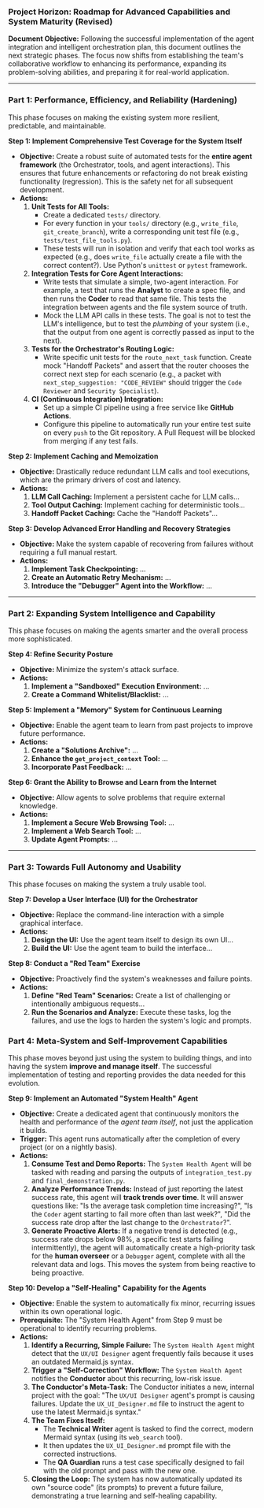 ### **Project Horizon: Roadmap for Advanced Capabilities and System Maturity (Revised)**

**Document Objective:** Following the successful implementation of the agent integration and intelligent orchestration plan, this document outlines the next strategic phases. The focus now shifts from establishing the team's collaborative workflow to enhancing its performance, expanding its problem-solving abilities, and preparing it for real-world application.

---

### **Part 1: Performance, Efficiency, and Reliability (Hardening)**

This phase focuses on making the existing system more resilient, predictable, and maintainable.

**Step 1: Implement Comprehensive Test Coverage for the System Itself**

*   **Objective:** Create a robust suite of automated tests for the **entire agent framework** (the Orchestrator, tools, and agent interactions). This ensures that future enhancements or refactoring do not break existing functionality (regression). This is the safety net for all subsequent development.
*   **Actions:**
    1.  **Unit Tests for All Tools:**
        *   Create a dedicated `tests/` directory.
        *   For every function in your `tools/` directory (e.g., `write_file`, `git_create_branch`), write a corresponding unit test file (e.g., `tests/test_file_tools.py`).
        *   These tests will run in isolation and verify that each tool works as expected (e.g., does `write_file` actually create a file with the correct content?). Use Python's `unittest` or `pytest` framework.
    2.  **Integration Tests for Core Agent Interactions:**
        *   Write tests that simulate a simple, two-agent interaction. For example, a test that runs the **Analyst** to create a spec file, and then runs the **Coder** to read that same file. This tests the integration between agents and the file system source of truth.
        *   Mock the LLM API calls in these tests. The goal is not to test the LLM's intelligence, but to test the *plumbing* of your system (i.e., that the output from one agent is correctly passed as input to the next).
    3.  **Tests for the Orchestrator's Routing Logic:**
        *   Write specific unit tests for the `route_next_task` function. Create mock "Handoff Packets" and assert that the router chooses the correct next step for each scenario (e.g., a packet with `next_step_suggestion: "CODE_REVIEW"` should trigger the `Code Reviewer` and `Security Specialist`).
    4.  **CI (Continuous Integration) Integration:**
        *   Set up a simple CI pipeline using a free service like **GitHub Actions**.
        *   Configure this pipeline to automatically run your entire test suite on every `push` to the Git repository. A Pull Request will be blocked from merging if any test fails.

**Step 2: Implement Caching and Memoization**

*   **Objective:** Drastically reduce redundant LLM calls and tool executions, which are the primary drivers of cost and latency.
*   **Actions:**
    1.  **LLM Call Caching:** Implement a persistent cache for LLM calls...
    2.  **Tool Output Caching:** Implement caching for deterministic tools...
    3.  **Handoff Packet Caching:** Cache the "Handoff Packets"...

**Step 3: Develop Advanced Error Handling and Recovery Strategies**

*   **Objective:** Make the system capable of recovering from failures without requiring a full manual restart.
*   **Actions:**
    1.  **Implement Task Checkpointing:** ...
    2.  **Create an Automatic Retry Mechanism:** ...
    3.  **Introduce the "Debugger" Agent into the Workflow:** ...

---

### **Part 2: Expanding System Intelligence and Capability**

This phase focuses on making the agents smarter and the overall process more sophisticated.

**Step 4: Refine Security Posture**

*   **Objective:** Minimize the system's attack surface.
*   **Actions:**
    1.  **Implement a "Sandboxed" Execution Environment:** ...
    2.  **Create a Command Whitelist/Blacklist:** ...

**Step 5: Implement a "Memory" System for Continuous Learning**

*   **Objective:** Enable the agent team to learn from past projects to improve future performance.
*   **Actions:**
    1.  **Create a "Solutions Archive":** ...
    2.  **Enhance the `get_project_context` Tool:** ...
    3.  **Incorporate Past Feedback:** ...

**Step 6: Grant the Ability to Browse and Learn from the Internet**

*   **Objective:** Allow agents to solve problems that require external knowledge.
*   **Actions:**
    1.  **Implement a Secure Web Browsing Tool:** ...
    2.  **Implement a Web Search Tool:** ...
    3.  **Update Agent Prompts:** ...

---

### **Part 3: Towards Full Autonomy and Usability**

This phase focuses on making the system a truly usable tool.

**Step 7: Develop a User Interface (UI) for the Orchestrator**

*   **Objective:** Replace the command-line interaction with a simple graphical interface.
*   **Actions:**
    1.  **Design the UI:** Use the agent team itself to design its own UI...
    2.  **Build the UI:** Use the agent team to build the interface...

**Step 8: Conduct a "Red Team" Exercise**

*   **Objective:** Proactively find the system's weaknesses and failure points.
*   **Actions:**
    1.  **Define "Red Team" Scenarios:** Create a list of challenging or intentionally ambiguous requests...
    2.  **Run the Scenarios and Analyze:** Execute these tasks, log the failures, and use the logs to harden the system's logic and prompts.


### **Part 4: Meta-System and Self-Improvement Capabilities**

This phase moves beyond just using the system to building things, and into having the system **improve and manage itself**. The successful implementation of testing and reporting provides the data needed for this evolution.

**Step 9: Implement an Automated "System Health" Agent**

*   **Objective:** Create a dedicated agent that continuously monitors the health and performance of the *agent team itself*, not just the application it builds.
*   **Trigger:** This agent runs automatically after the completion of every project (or on a nightly basis).
*   **Actions:**
    1.  **Consume Test and Demo Reports:** The `System Health Agent` will be tasked with reading and parsing the outputs of `integration_test.py` and `final_demonstration.py`.
    2.  **Analyze Performance Trends:** Instead of just reporting the latest success rate, this agent will **track trends over time**. It will answer questions like: "Is the average task completion time increasing?", "Is the `Coder` agent starting to fail more often than last week?", "Did the success rate drop after the last change to the `Orchestrator`?".
    3.  **Generate Proactive Alerts:** If a negative trend is detected (e.g., success rate drops below 98%, a specific test starts failing intermittently), the agent will automatically create a high-priority task for the **human overseer** or a `Debugger` agent, complete with all the relevant data and logs. This moves the system from being reactive to being proactive.

**Step 10: Develop a "Self-Healing" Capability for the Agents**

*   **Objective:** Enable the system to automatically fix minor, recurring issues within its own operational logic.
*   **Prerequisite:** The "System Health Agent" from Step 9 must be operational to identify recurring problems.
*   **Actions:**
    1.  **Identify a Recurring, Simple Failure:** The `System Health Agent` might detect that the `UX/UI Designer` agent frequently fails because it uses an outdated Mermaid.js syntax.
    2.  **Trigger a "Self-Correction" Workflow:** The `System Health Agent` notifies the **Conductor** about this recurring, low-risk issue.
    3.  **The Conductor's Meta-Task:** The Conductor initiates a new, internal project with the goal: "The `UX/UI Designer` agent's prompt is causing failures. Update the `UX_UI_Designer.md` file to instruct the agent to use the latest Mermaid.js syntax."
    4.  **The Team Fixes Itself:**
        *   The **Technical Writer** agent is tasked to find the correct, modern Mermaid syntax (using its `web_search` tool).
        *   It then updates the `UX_UI_Designer.md` prompt file with the corrected instructions.
        *   The **QA Guardian** runs a test case specifically designed to fail with the old prompt and pass with the new one.
    5.  **Closing the Loop:** The system has now automatically updated its own "source code" (its prompts) to prevent a future failure, demonstrating a true learning and self-healing capability.